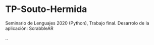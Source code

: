 # TP-Souto-Hermida
Seminario de Lenguajes 2020 (Python), Trabajo final.
Desarrolo de la aplicación: ScrabbleAR


..


